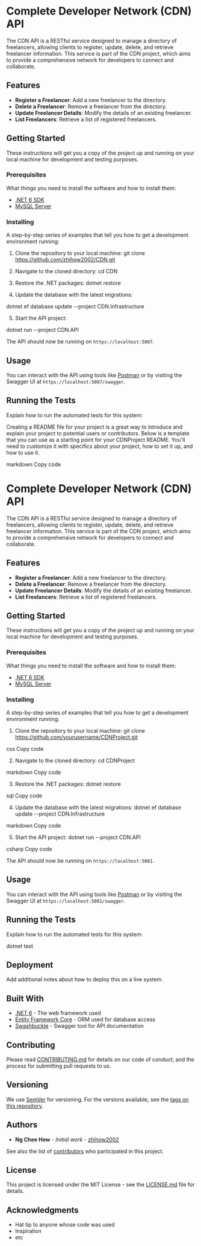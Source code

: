 # Complete Developer Network (CDN) API

The CDN API is a RESTful service designed to manage a directory of freelancers, allowing clients to register, update, delete, and retrieve freelancer information. This service is part of the CDN project, which aims to provide a comprehensive network for developers to connect and collaborate.

## Features

- **Register a Freelancer**: Add a new freelancer to the directory.
- **Delete a Freelancer**: Remove a freelancer from the directory.
- **Update Freelancer Details**: Modify the details of an existing freelancer.
- **List Freelancers**: Retrieve a list of registered freelancers.

## Getting Started

These instructions will get you a copy of the project up and running on your local machine for development and testing purposes.

### Prerequisites

What things you need to install the software and how to install them:

- [.NET 6 SDK](https://dotnet.microsoft.com/download/dotnet/6.0)
- [MySQL Server](https://www.mysql.com/downloads/)

### Installing

A step-by-step series of examples that tell you how to get a development environment running:

1. Clone the repository to your local machine:
git clone https://github.com/zhihow2002/CDN.git


2. Navigate to the cloned directory:
cd CDN

3. Restore the .NET packages:
dotnet restore

4. Update the database with the latest migrations:

dotnet ef database update --project CDN.Infrastructure

5. Start the API project:

dotnet run --project CDN.API


The API should now be running on `https://localhost:5007`.

## Usage

You can interact with the API using tools like [Postman](https://www.postman.com/) or by visiting the Swagger UI at `https://localhost:5007/swagger`.

## Running the Tests

Explain how to run the automated tests for this system:


Creating a README file for your project is a great way to introduce and explain your project to potential users or contributors. Below is a template that you can use as a starting point for your CDNProject README. You'll need to customize it with specifics about your project, how to set it up, and how to use it.

markdown
Copy code
# Complete Developer Network (CDN) API

The CDN API is a RESTful service designed to manage a directory of freelancers, allowing clients to register, update, delete, and retrieve freelancer information. This service is part of the CDN project, which aims to provide a comprehensive network for developers to connect and collaborate.

## Features

- **Register a Freelancer**: Add a new freelancer to the directory.
- **Delete a Freelancer**: Remove a freelancer from the directory.
- **Update Freelancer Details**: Modify the details of an existing freelancer.
- **List Freelancers**: Retrieve a list of registered freelancers.

## Getting Started

These instructions will get you a copy of the project up and running on your local machine for development and testing purposes.

### Prerequisites

What things you need to install the software and how to install them:

- [.NET 6 SDK](https://dotnet.microsoft.com/download/dotnet/6.0)
- [MySQL Server](https://www.mysql.com/downloads/)

### Installing

A step-by-step series of examples that tell you how to get a development environment running:

1. Clone the repository to your local machine:
git clone https://github.com/yourusername/CDNProject.git

css
Copy code

2. Navigate to the cloned directory:
cd CDNProject

markdown
Copy code

3. Restore the .NET packages:
dotnet restore

sql
Copy code

4. Update the database with the latest migrations:
dotnet ef database update --project CDN.Infrastructure

markdown
Copy code

5. Start the API project:
dotnet run --project CDN.API

csharp
Copy code

The API should now be running on `https://localhost:5001`.

## Usage

You can interact with the API using tools like [Postman](https://www.postman.com/) or by visiting the Swagger UI at `https://localhost:5001/swagger`.

## Running the Tests

Explain how to run the automated tests for this system:

dotnet test


## Deployment

Add additional notes about how to deploy this on a live system.

## Built With

- [.NET 6](https://dotnet.microsoft.com/download/dotnet/6.0) - The web framework used
- [Entity Framework Core](https://docs.microsoft.com/en-us/ef/core/) - ORM used for database access
- [Swashbuckle](https://github.com/domaindrivendev/Swashbuckle.AspNetCore) - Swagger tool for API documentation

## Contributing

Please read [CONTRIBUTING.md](https://gist.github.com/PurpleBooth/b24679402957c63ec426) for details on our code of conduct, and the process for submitting pull requests to us.

## Versioning

We use [SemVer](http://semver.org/) for versioning. For the versions available, see the [tags on this repository](https://github.com/zhihow2002/CDN/tags).

## Authors

- **Ng Chee How** - *Initial work* - [zhihow2002](https://github.com/zhihow2002)

See also the list of [contributors](https://github.com/zhihow2002/CDN/contributors) who participated in this project.

## License

This project is licensed under the MIT License - see the [LICENSE.md](LICENSE.md) file for details.

## Acknowledgments

- Hat tip to anyone whose code was used
- Inspiration
- etc


